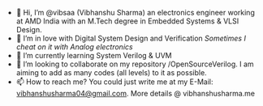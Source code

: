 - 👋 Hi, I’m @vibsaa (Vibhanshu Sharma) an electronics engineer working at AMD India with an M.Tech degree in Embedded Systems & VLSI Design.
- 👀 I’m in love with Digital System Design and Verification *Sometimes I cheat on it with Analog electronics* 
- 🌱 I’m currently learning System Verilog & UVM
- 💞️ I’m looking to collaborate on my repository /OpenSourceVerilog. I am aiming to add as many codes (all levels) to it as possible.
- 📫 How to reach me? You could just write me at my E-Mail: vibhanshusharma04@gmail.com. More details @ vibhanshusharma.me

<!---
vibsaa/vibsaa is a ✨ special ✨ repository because its `README.md` (this file) appears on your GitHub profile.
You can click the Preview link to take a look at your changes.
--->
